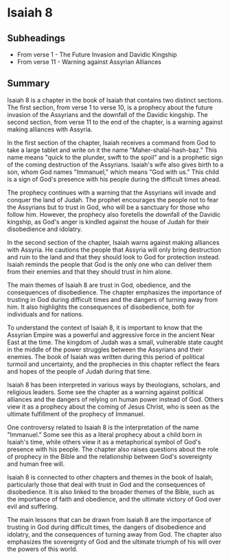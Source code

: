 # Isaiah 8

## Subheadings

* From verse 1 - The Future Invasion and Davidic Kingship
* From verse 11 - Warning against Assyrian Alliances

## Summary

Isaiah 8 is a chapter in the book of Isaiah that contains two distinct sections. The first section, from verse 1 to verse 10, is a prophecy about the future invasion of the Assyrians and the downfall of the Davidic kingship. The second section, from verse 11 to the end of the chapter, is a warning against making alliances with Assyria.

In the first section of the chapter, Isaiah receives a command from God to take a large tablet and write on it the name "Maher-shalal-hash-baz." This name means "quick to the plunder, swift to the spoil" and is a prophetic sign of the coming destruction of the Assyrians. Isaiah's wife also gives birth to a son, whom God names "Immanuel," which means "God with us." This child is a sign of God's presence with his people during the difficult times ahead.

The prophecy continues with a warning that the Assyrians will invade and conquer the land of Judah. The prophet encourages the people not to fear the Assyrians but to trust in God, who will be a sanctuary for those who follow him. However, the prophecy also foretells the downfall of the Davidic kingship, as God's anger is kindled against the house of Judah for their disobedience and idolatry.

In the second section of the chapter, Isaiah warns against making alliances with Assyria. He cautions the people that Assyria will only bring destruction and ruin to the land and that they should look to God for protection instead. Isaiah reminds the people that God is the only one who can deliver them from their enemies and that they should trust in him alone.

The main themes of Isaiah 8 are trust in God, obedience, and the consequences of disobedience. The chapter emphasizes the importance of trusting in God during difficult times and the dangers of turning away from him. It also highlights the consequences of disobedience, both for individuals and for nations.

To understand the context of Isaiah 8, it is important to know that the Assyrian Empire was a powerful and aggressive force in the ancient Near East at the time. The kingdom of Judah was a small, vulnerable state caught in the middle of the power struggles between the Assyrians and their enemies. The book of Isaiah was written during this period of political turmoil and uncertainty, and the prophecies in this chapter reflect the fears and hopes of the people of Judah during that time.

Isaiah 8 has been interpreted in various ways by theologians, scholars, and religious leaders. Some see the chapter as a warning against political alliances and the dangers of relying on human power instead of God. Others view it as a prophecy about the coming of Jesus Christ, who is seen as the ultimate fulfillment of the prophecy of Immanuel.

One controversy related to Isaiah 8 is the interpretation of the name "Immanuel." Some see this as a literal prophecy about a child born in Isaiah's time, while others view it as a metaphorical symbol of God's presence with his people. The chapter also raises questions about the role of prophecy in the Bible and the relationship between God's sovereignty and human free will.

Isaiah 8 is connected to other chapters and themes in the book of Isaiah, particularly those that deal with trust in God and the consequences of disobedience. It is also linked to the broader themes of the Bible, such as the importance of faith and obedience, and the ultimate victory of God over evil and suffering.

The main lessons that can be drawn from Isaiah 8 are the importance of trusting in God during difficult times, the dangers of disobedience and idolatry, and the consequences of turning away from God. The chapter also emphasizes the sovereignty of God and the ultimate triumph of his will over the powers of this world.